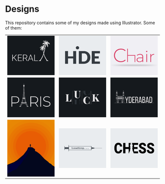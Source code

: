 # Designs
This repository contains some of my designs made using Illustrator.
Some of them:
<table>
    <tr>
      <td><img src="2020-12/png/25.12.2020.png"></td>
      <td><img src="2020-11/png/23.11.2020.png"></td>
      <td><img src="2020-11/png/17.11.2020.png"></td>
    </tr>
    <tr>
      <td><img src="2020-12/png/18.12.2020.png"></td>
      <td><img src="2020-12/png/06.12.2020.png"></td>
      <td><img src="2020-12/png/20.12.2020.png"></td>
    </tr>
    <tr>
      <td><img src="2020-11/png/15.11.2020.png"></td>
      <td><img src="2020-11/png/30.11.2020.png"></td>
      <td><img src="2020-11/png/20.11.2020.png"></td>
    </tr>
</table>
